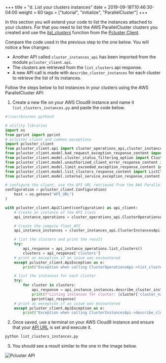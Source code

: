 +++
title = "d. List your clusters instances"
date = 2019-09-18T10:46:30-04:00
weight = 60
tags = ["tutorial", "initialize", "ParallelCluster"]
+++


In this section you will extend your code to list the instances attached to your clusters. For that you need to list the AWS ParallelCluster clusters you created and use the [*list_clusters*](https://github.com/aws/aws-parallelcluster/blob/develop/api/client/src/docs/ClusterOperationsApi.md#list_clusters) function from the [Pcluster Client](https://github.com/aws/aws-parallelcluster/tree/develop/api/client/src).

Compare the code used in the previous step to the one below. You will notice a few changes:

- Another API called `cluster_instances_api` has been imported from the module `pcluster_client.api`.
- The clusters are retrieved from the `list_clusters` api response.
- A new API call is made with `describe_cluster_instances` for each cluster to retrieve the list of its instances.

Follow the steps below to list instances in your clusters using the AWS ParallelCluster API:

1. Create a new file on your AWS Cloud9 instance and name it `list_clusters_instances.py` and paste the code below.

```python
#!/usr/bin/env python3

# utility libraries
import os
from pprint import pprint
# pcluster client and common exceptions
import pcluster_client
from pcluster_client.api import cluster_operations_api,cluster_instances_api
from pcluster_client.model.bad_request_exception_response_content import BadRequestExceptionResponseContent
from pcluster_client.model.cluster_status_filtering_option import ClusterStatusFilteringOption
from pcluster_client.model.unauthorized_client_error_response_content import UnauthorizedClientErrorResponseContent
from pcluster_client.model.limit_exceeded_exception_response_content import LimitExceededExceptionResponseContent
from pcluster_client.model.list_clusters_response_content import ListClustersResponseContent
from pcluster_client.model.internal_service_exception_response_content import InternalServiceExceptionResponseContent

# configure the client, use the API URL retrieved from the AWS ParallelCluster API sack output
configuration = pcluster_client.Configuration(
    host = os.getenv("API_URL")
)

with pcluster_client.ApiClient(configuration) as api_client:
    # Create an instance of the API class
    api_instance_operations = cluster_operations_api.ClusterOperationsApi(api_client)

    # Create the compute fleet API
    api_instance_instances = cluster_instances_api.ClusterInstancesApi(api_client)

    # list the clusters and print the result
    try:
        api_response = api_instance_operations.list_clusters()
        clusters = api_response['clusters']
    # print an exception if an issue was encountered
    except pcluster_client.ApiException as e:
        print("Exception when calling ClusterOperationsApi->list_clusters: %s\n" % e)

    # list the instances for each cluster
    try:
        for cluster in clusters:
            api_response = api_instance_instances.describe_cluster_instances(cluster['cluster_name'])
            print(f"Listing instances for cluster: {cluster['cluster_name']}")
            pprint(api_response)
    # print an exception if an issue was encountered
    except pcluster_client.ApiException as e:
        print("Exception when calling ClusterInstancesApi->describe_cluster_instances: %s\n" % e)

```

2. Once saved, use a terminal on your AWS Cloud9 instance and ensure that your [API URL](/04-hpc-aws-parallelcluster-api/03-retrieve-api-url.html) is set and execute it.

```python
python list_clusters_instances.py
```

3. You should see a result similar to the one in the image below.

![Pcluster API](/images/hpc-aws-parallelcluster-workshop/pcapi-list.png)

